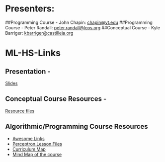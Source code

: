 # Presenters:
##Programming Course - John Chapin: chapin@vt.edu
##Programming Course - Peter Randall: peter.randall@lcps.org
##Conceptual Course - Kyle Barriger: kbarriger@castilleja.org

# ML-HS-Links

## Presentation -
[Slides](https://docs.google.com/presentation/d/1XbSUcQd1cK27WNgfTxq609EWyRB2bLmJxbhBSGBtH1o/edit?usp=sharing)

## Conceptual Course Resources - 
[Resource files](https://drive.google.com/open?id=1NVkPodB7reh0Ub3Wim4KKQ4TywoInUDO)

## Algorithmic/Programming Course Resources
- [Awesome Links](https://drive.google.com/open?id=1zozFDpQNjM--O4YEBqf7e8gnrGsvRAkGiItihSHojpE)
- [Perceptron Lesson Files](https://drive.google.com/open?id=1E6SW2kfpM9ktzLPq1WOQwLX_AnhhVdOx)
- [Curriculum Map](https://drive.google.com/open?id=1K2Esjl30w1zFL98vSS_wmEoyaq_dvGv_)
- [Mind Map of the course](https://coggle.it/diagram/W1hQ66_5PWOAKb4k/t/machine-learning)
